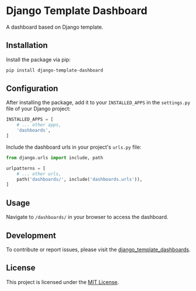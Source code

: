 # Django Template Dashboard

A dashboard based on Django template.

## Installation

Install the package via pip:

```bash
pip install django-template-dashboard
```

## Configuration

After installing the package, add it to your `INSTALLED_APPS` in the `settings.py` file of your Django project:

```python
INSTALLED_APPS = [
    # ... other apps,
    'dashboards',
]
```

Include the dashboard urls in your project's `urls.py` file:

```python
from django.urls import include, path

urlpatterns = [
    # ... other urls,
    path('dashboards/', include('dashboards.urls')),
]
```

## Usage

Navigate to `/dashboards/` in your browser to access the dashboard.

## Development

To contribute or report issues, please visit
the [django_template_dashboards](https://github.com/fuqiang-code/django-template-dashboards).

## License

This project is licensed under the [MIT License](LICENSE).
